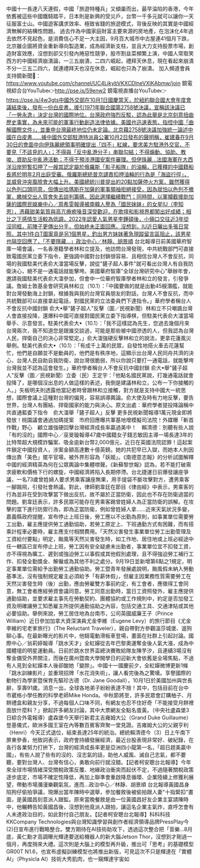 中國十一長達八天連假，中國「旅遊特種兵」又傾巢而出，最早淪陷的香港，今年依舊被這些中國鐵騎踏平，日本則是新興的受災戶，台幣一千多元就可以讓你一天征服富士山。中國遊客講求效率、極致省錢的旅遊模式，背後反映的其實是中國經濟無解的結構性問題。  過去作為中國家庭財富主要來源的房地產，在泡沫化4年過去依然不見起色，是消費信心不足一大主因，9月百大城市中古屋連41個月下跌，北京雖企圖將資金重新導向製造業，成為經濟新支柱，並且大力支持股票市場，創造財富效應，沒想到卻又引發內捲惡性競爭，股市割韭菜頻繁上演，中國人常取笑西方的中國經濟崩潰論，一三五崩潰，二四六崛起，禮拜天休息，現在看起來崩潰不分一三五二四六，就連禮拜天也沒在休息，崛起也只為了崩潰。    加入頻道會員支持鏡新聞🩷： https://www.youtube.com/channel/UC4LjkybVKXCDlneVXlKAbmw/join 鏡電視綜合台YouTube👉http://pse.is/59enw2 鏡電視直播台YouTube👉https://pse.is/4w3gts中國外交部在10月1日國慶當天，於紐約聯合國大會年度會議結束後，發布一份白皮書，援引1971年聯合國第2758號決議，宣稱該決議已「一勞永逸」決定台灣的國際地位。台灣政府強烈反駁，認為此舉是北京刻意扭曲歷史事實，為未來可能的軍事行動創造法律依據。美國也迅速表態，指控中國「曲解國際文件」，並重申台灣最終地位仍未定論。北京藉2758號決議加強統一論述中國在白皮書......據中國外交部駐港特派員公署10月2日發布的聲明稱，崔建春在9月30日的會面中向伊珠麗總領事明確提出「四不」紅線，要求美方駐港外交官，不要見「不該見的人」；不得與「反中亂港分子」串聯勾結；不得煽動、協助、教唆、資助反中亂港活動；不得干預涉港國安案件審理。但伊珠麗...法國海軍在大西洋沿岸短暫扣押了一艘其認定屬於俄羅斯「影子船隊」的油輪，已獲釋的中國籍船長將於明年2月出庭受審。俄羅斯總統普京譴責扣押油輪的行為是「海盜行徑」，並威脅沖突風險會大幅上升。美國總統川普提出的20點加薩停火方案，雖然獲得以色列口頭同意，但傳出哈瑪斯在加薩的軍事領袖拒絕接受，因為就怕以色列不撤軍，繳械交出人質會失去談判籌碼，因此選擇繼續戰鬥；同時間，以軍攔截援助加薩的國際民娛樂中心／周希雯報導被南韓人譽為「國民妹妹」的女星IU（李知恩），憑藉甜美氣質與高亢療癒嗓音深受歡迎，在歌壇和影視界都闖出好成績；相比之下感情生活較為低調，2022年認愛人氣男星李鍾碩後，小倆口交往近3年從沒同框，前陣子更傳出分手，但始終未正面回應。沒想到，IU近日曬出多張日常照，其中1件白T圖案竟是另1個男星，釣出男方妹妹著急現蹤留言區阻止，該男星也隔空回應了，「不要隱藏…」政治中心／林靜、胡景順 台北報導日前美國華府智庫一場會議，一名香港籍學者林和立提及，他訪問台灣發現，中共統戰部門可直接致電國民黨立委下指令，更強調中國對台封鎖很容易、且相信台灣人不會反抗，同場的我國駐美代表俞大㵢當場反擊，說從"鏟子超人事件"就可看出台灣人有自我防衛決心，絕不是一通電話就能擊垮。美國華府智庫"全球台灣研究中心"舉辦年會，邀請我國駐美代表俞大㵢參加，但會中一位華府智庫學者林和立的發言，引發爭議。詹姆士敦基金會研究員林和立（10.1）：「中國要做的就是出動45艘潛艦，就能對台灣發動海上封鎖，根據我與我的台灣官員朋友的對話，台灣人不會反抗，而中共統戰部可以直接拿起電話，對國民黨的立法委員們下達指令。」華府學者稱台人不會反抗中國封鎖 俞大舉"鏟子超人"反擊（圖／民視新聞）林和立不只嘲諷台灣人會直接投降，還爆料中國可直接對國民黨立委下指導棋，但駐美代表俞大㵢當場舉手、示意發言。駐美代表俞大（10.1）：「我不這樣認為先生，您過去幾個月來台灣兩次，我不知道您是跟誰交談過，可能是那些被中國滲透的人，但我認為台灣人民，捍衛自己的決心非常堅定。」俞大㵢強硬反擊林和立的說法，更拿花蓮風災舉例。駐美代表俞大（10.1）：「有成千上萬的民眾，自發性地搭火車去花蓮幫忙，他們是自願並不是動員的，他們是有秩序地，這顯示出台灣人民同舟共濟的決心，台灣人民自助自我防衛，說台灣很脆弱，所以你說只要打一通電話，就能擊垮台灣我並不認為這會發生。」華府學者稱台人不會反抗中國封鎖 俞大舉"鏟子超人"反擊（圖／民視新聞）立委（民）王定宇：「他點名國民黨說，打幾通電話就會投降了，是哪個沒出息的人做這樣的表述，我倒是建議林和立，公布一下你接觸的人。」矢板明夫則透露他當記者時曾跟林和立接觸，對方就是支持中國大一統思想，國際會議上這種對台灣的偏見，容易誤導輿論。俞大使及時有力地反擊，要告世界，台灣人有團結、捍衛國家的能力與決心。原文出處：華府學者提投降論稱中共直通藍委下指令　俞大㵢舉「鏟子超人」反擊 更多民視新聞報導1萬元現金即將發放！桃園議會通過加碼提案　市府回應曝共軍基地增模擬司法院！外媒曝「斬首作戰」野心　顧立雄強硬回擊台灣經濟成長率贏過美中！　賴清德：別聽有些人說「有的沒的」國際中心／巫旻璇報導47歲中國籍女子錢志敏因主導一場長達3年的比特幣超大規模詐騙案、吸金逾新台幣2,000億元，近日在英國法院認罪！這起案件鎖定中國投資人，涉案金額高達數十億英鎊。她的共犯早已入獄，而她本人則因傳出靠「美色」擺平官場，被外界形容為「妖姬」。《南德意志報》的分析試圖解釋中國的經濟精英為何在公眾輿論中集體噤聲。《新蘇黎世報》認為，若不能打破需求疲軟和價格下行的螺旋，中國經濟將陷入長期停滯。台北捷運日前爆發讓座爭議，一名73歲曾姓婦人要求男乘客讓座無果，用手提袋不斷攻擊對方，遭男乘客一腳踹飛，引發社會熱議。對此，律師劉韋廷在節目《律由經》中表示，男乘客的行為並非在受到攻擊當下做出反抗，故不屬於正當防衛，因此也不存在防衛過當的問題。劉韋廷表示，許多民眾可能存在男乘客踢曾姓婦人為正當防衛的誤解。在攻擊的當下進行防禦行為，即為正當防衛，例如曾姓婦人拿......近來天氣狀況多變，嘉義縣政府提醒，宣布停止上班日後，勞工應以不出勤為原則，如事業單位需要勞工出勤，雇主應提供勞工通勤協助，若勞工原定上、下班通勤方式有困難，而有搭乘計程車必要時，雇主應支付相關費用。「天然災害發生事業單位勞工出勤管理及工資給付要點」明定，颱風等天然災害發生時，如工作地、居住地或上班必經途中任一轄區已宣布停止上班，勞工因有安全疑慮未出勤者，事業單位宜不扣發工資，亦不得視為曠工、遲到或強迫勞工以事假或其他假別處理，且不得強迫勞工補行工作、扣發全勤獎金、解僱或為其他不利之處分。9月19日並新增第6點之1規定，明定事業單位需給予出勤勞工通勤協助。勞工暨青年發展處說明，颱風假未納入勞動基準法，沒有強制規定雇主必須給予「有薪休假」，但雇主因業務性質需要勞工在天然災害發生時（後）出勤，應由勞雇雙方事前約定，有工會者，應徵得工會同意，無工會者應經勞資會議同意。勞工同意出勤時，當日工資照發外，雇主應提供通勤協助，並要求雇主事先在勞動契約、團體協約或工作規則中，約定是否加發工資及明確讓勞工知悉雇主所提供通勤協助之內容，包括交通工具、交通津貼或其他必要協助。舉例來說，勞工居住地為台南市，公司英國威廉王子（Prince William）近日參加加拿大資深演員尤金李維（Eugene Levy）的旅行節目《尤金李維的宅老爹旅行》（The Reluctant Traveler），親自帶對方參觀溫莎城堡、遛狗聊心事。在最新曝光的影片中，他騎電動滑板車登場，畫面在社群上引起討論。國際中心／翁莉婷報導「跳水天才」全紅嬋從去年巴黎奧運奪金後人氣大漲，成為中國體壇的明星運動員。日前於跳水世界盃總決賽敗給隊友陳芋汐，且連續3場沒有奪金備受外界關注，而後在廣州暨南大學開學日的迎新大會依舊是全場焦點，不過有人見到全紅嬋本人後卻酸她「變胖」。中國十一國慶前夕，全紅嬋微博更新1條「跳水訓練影片」並重現招牌「水花消失術」，讓人看完後為之驚嘆。享譽國際的動物行為學家暨保育先驅珍古德（Dr. Jane Goodall），10月1日於美國加州與世長辭，享壽91歲。消息一出，全球各地弟子紛紛表達不捨！其中，包括目前在台中市葳格小學任教的科學老師Mike Honda。中秋節將至，許多民眾會訂購柚子、月餅禮盒和親友分享，不過每個人口味不同，有網友也忍不住好奇「不能接受月餅裡面放什麼料？」掀起許多網友討論，其中大票網友全點名蛋黃。（中央社盧森堡3日綜合外電報導）盧森堡今天舉行新君主吉雍姆大公（Grand Duke Guillaume）登基儀式，歐洲多國王室在內等數百賓客齊聚一堂見證。吉雍姆大公的父親亨利（Henri）今天正式退位，結束長達25年的統治。總統賴清德今（3）日上午南下屏東參香，他致詞表示，政府會持續發展經濟，最近台股表現非常好、破紀錄，在各行各業努力打拚下，台灣的經濟成長率更是亞洲四小龍第一名，「超日趕美贏中國」，有些人說了些有的沒的、沒志氣的話，助他人威風、滅自己志氣，都不要聽，要對台灣人、台灣有信心，勇敢向前行就沒錯。【記者柯安聰台北報導】今年來全球市場情緒深受關稅政策反覆、地緣政治衝突而起伏不定，不過隨著關稅政策逐步底定，市場不確定性降低，再加上聯準會重啟降息循環、企業陸續上修獲利展望，帶動市場瀰漫樂觀氣氛，進而...政治中心／林靜、胡景順 台北報導黃國昌身陷狗仔偷拍爭議，現爆出當年陳時中選舉，參加餐敘後被偷拍跟人妻"十指緊扣"畫面，是黃國昌刻意派人跟監。原來當晚餐敘是由一位黃國昌好友企業主宴請陳時中，他輾轉告知黃國昌後，沒想到他竟派人跟拍，讓這名企業主氣炸，直呼怎會有人未達政治目的，如此對付自己朋友。【記者柯安聰台北報導】科科科技KKCompany Technologies與台灣知識學習與創作者經濟領導品牌PressPlay今(2)日宣布進行戰略整合。雙方期待在AI技術助攻下，透過這次整合把「音樂...8月底，黃仁勳才高調曝光輝達要送給機器人的新大腦Jetson Thor，沒想到才剛過一個月，再度捎來大禮。這次則是大腦上的模型再升級，推出可「思考」的基礎模型GR00T N1.6，也宣布虛擬訓練模型也將推出新版，可見這次不只是輝達在「實體AI」（Physicla AI）技術大秀肌肉，也一窺輝達宇宙如